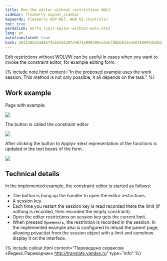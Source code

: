 ```yaml
--- 
title: Run the editor without restrictions WOLV 
sidebar: flexberry-aspnet_sidebar 
keywords: Flexberry ASP-NET, Web UI (Controls) 
toc: true 
permalink: en/fa_limit-editor-without-wolv.html 
lang: en 
autotranslated: true 
hash: 2611d05d3a88b74a5bd56307d4671e098a90aa2ebf80bb641ede078d694d2d6d 
--- 
```


Edit restrictions without WOLVW can be useful in cases when you want to invoke the constraint editor, for example editing form. 

{% include note.html content="In the proposed example uses the work session. This method is not only possible, it all depends on the task." %} 

## Work example 

Page with example: 

![](/images/pages/products/flexberry-aspnet/controls/limit-editor/limit-editor-without-wolv1.png) 

The button is called the constraint editor 

![](/images/pages/products/flexberry-aspnet/controls/limit-editor/limit-editor-without-wolv2.png) 

After clicking the button to Apply» «text representation of the functions is updated in the text boxes of the form. 

![](/images/pages/products/flexberry-aspnet/controls/limit-editor/limit-editor-without-wolv3.png) 


## Technical details 

In the implemented example, the constraint editor is started as follows: 

* The button is hung up the handler to open the editor restrictions. 
* A session key. 
* Each time you restart the session key is read recorded there the limit (if nothing is recorded, then recorded the empty constraint). 
* Open the editor restrictions on session key gets the current limit. 
* When pressed `Применить`, the restriction is recorded in the session. In the implemented example also is configured to reload the parent page, allowing privacitat from the session object with a limit and somehow display it on the interface. 



{% include callout.html content="Переведено сервисом «Яндекс.Переводчик» <http://translate.yandex.ru>" type="info" %}